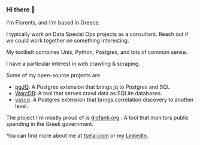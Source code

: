 ### Hi there 👋

I'm Florents, and I'm based in Greece.

I typically work on Data Special Ops projects as a consultant.
Reach out if we could work together on something interesting.

My toolbelt combines Unix, Python, Postgres, and lots of common sense.

I have a particular interest in web crawling & scraping. 

Some of my open-source projects are

* [pgJQ](https://github.com/Florents-Tselai/pgJQ): A Postgres extension that brings jq to Postgres and SQL
* [WarcDB](https://github.com/Florents-Tselai/WarcDB): A tool that serves crawl data as SQLite databases.
* [vasco](https://github.com/Florents-Tselai/vasco): A Postgres extension that brings correlation discovery to another level.

The project I'm mostly proud of is [diofanti.org](https://diofanti.org) : 
A tool that monitors public spending in the Greek government.

You can find more about me at [tselai.com](https://tselai.com) or my [LinkedIn](https://www.linkedin.com/in/florentstselai/).
